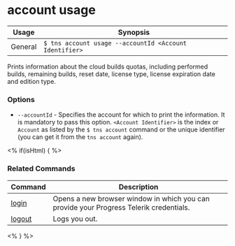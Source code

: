 account usage
==========

Usage | Synopsis
------|-------
General | `$ tns account usage --accountId <Account Identifier>`

Prints information about the cloud builds quotas, including performed builds, remaining builds, reset date, license type, license expiration date and edition type.

### Options

* `--accountId` - Specifies the account for which to print the information. It is mandatory to pass this option. `<Account Identifier>` is the index or `Account` as listed by the `$ tns account` command or the unique identifier (you can get it from the `tns account` again).

<% if(isHtml) { %>
### Related Commands

Command | Description
----------|----------
[login](login.html) | Opens a new browser window in which you can provide your Progress Telerik credentials.
[logout](logout.html) | Logs you out.
<% } %>
